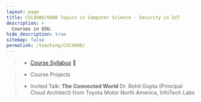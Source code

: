 ```yaml
---
layout: page
title: CSC4980/6980 Topics in Computer Science - Security in IoT
description: >
  Courses in GSU.
hide_description: true
sitemap: false
permalink: /teaching/CSC4980/
---
```


> - [Course Syllabus](Syllabus-CSC4980&6980.pdf) 📃 <br>

> - Course Projects <br>

> - Invited Talk: **The Connected World**
> Dr. Rohit Gupta (Principal Cloud Architect) from Toyota Motor North America, InfoTech Labs <br>